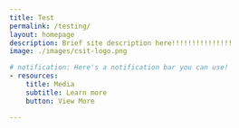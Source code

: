 ```yaml
---
title: Test
permalink: /testing/
layout: homepage
description: Brief site description here!!!!!!!!!!!!!!!
image: ./images/csit-logo.png

# notification: Here's a notification bar you can use!
- resources:
    title: Media
    subtitle: Learn more
    button: View More

---
```


